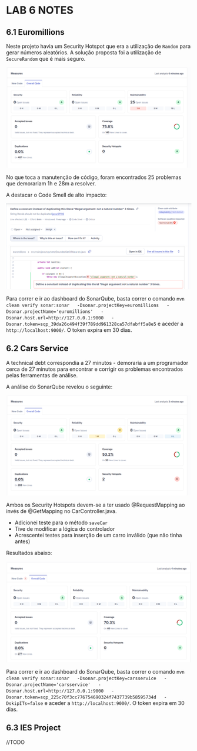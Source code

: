 # LAB 6 NOTES

## 6.1 Euromillions
Neste projeto havia um Security Hotspot que era a utilização de `Random` para gerar números aleatórios. A solução proposta foi a utilização de `SecureRandom` que é mais seguro.

![SonarQube overview](screenshots/lab6_1.png)

No que toca a manutenção de código, foram encontrados 25 problemas que demorariam 1h e 28m a resolver.

A destacar o Code Smell de alto impacto:

![SonarQube smell](screenshots/lab6_1_smell.png)

Para correr e ir ao dashboard do SonarQube, basta correr o comando `mvn clean verify sonar:sonar   -Dsonar.projectKey=euromillions   -Dsonar.projectName='euromillions'   -Dsonar.host.url=http://127.0.0.1:9000   -Dsonar.token=sqp_39da26c494f39f789dd961328ca57dfabff5a8e5` e aceder a `http://localhost:9000/`.
O token expira em 30 dias.

## 6.2 Cars Service
A technical debt correspondia a 27 minutos - demoraria a um programador cerca de 27 minutos para encontrar e corrigir os problemas encontrados pelas ferramentas de análise.

A análise do SonarQube revelou o seguinte:

![SonarQube cars-service antes](screenshots/lab6_2before.png)

Ambos os Security Hotspots devem-se a ter usado @RequestMapping ao invés de @GetMapping no CarController.java.

- Adicionei teste para o método `saveCar` 
- Tive de modificar a lógica do controlador
- Acrescentei testes para inserção de um carro inválido (que não tinha antes)

Resultados abaixo:

![SonarQube cars-service depois](screenshots/lab6_2after.png)

Para correr e ir ao dashboard do SonarQube, basta correr o comando `mvn clean verify sonar:sonar   -Dsonar.projectKey=carsservice   -Dsonar.projectName='carsservice'   -Dsonar.host.url=http://127.0.0.1:9000   -Dsonar.token=sqp_225c70f3cc776754690324f7437739b58595734d   -DskipITs=false` e aceder a `http://localhost:9000/`.
O token expira em 30 dias.

## 6.3 IES Project

//TODO 
